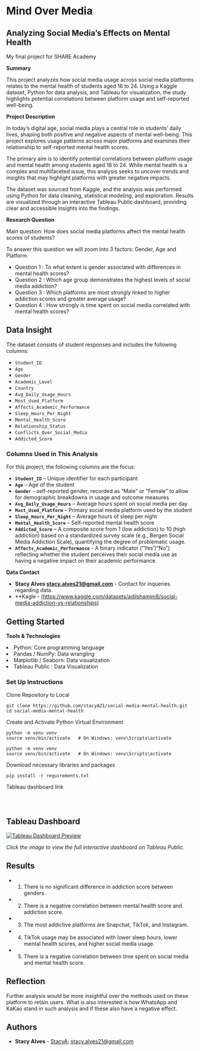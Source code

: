 # Mind Over Media 
## Analyzing Social Media’s Effects on Mental Health

My final project for SHARE Academy  

__Summary__

This project analyzes how social media usage across social media platforms relates to the mental health of students aged 18 to 24. Using a Kaggle dataset, Python for data analysis, and Tableau for visualization, the study highlights potential correlations between platform usage and self-reported well-being.

__Project Description__

In today’s digital age, social media plays a central role in students’ daily lives, shaping both positive and negative aspects of mental well-being. This project explores usage patterns across major platforms and examines their relationship to self-reported mental health scores.

The primary aim is to identify potential correlations between platform usage and mental health among students aged 18 to 24. 
While mental health is a complex and multifaceted issue, this analysis seeks to uncover trends and insights that may highlight platforms with greater negative impacts.

The dataset was sourced from Kaggle, and the analysis was performed using Python for data cleaning, statistical modeling, and exploration. Results are visualized through an interactive Tableau Public dashboard, providing clear and accessible insights into the findings.

__Research Question__

Main question:
How does social media platforms affect the mental health scores of students?

To answer this question we will zoom into 3 factors: Gender, Age and Platform. 
- Question 1 : To what extent is gender associated with differences in mental health scores?
- Question 2 : Which age group demonstrates the highest levels of social media addiction?
- Question 3 : Which platforms are most strongly linked to higher addiction scores and greater average usage?
- Question 4 : How strongly is time spent on social media correlated with mental health scores?

## Data Insight

The dataset consists of student responses and includes the following columns:

- `Student_ID`  
- `Age`  
- `Gender`  
- `Academic_Level`  
- `Country`  
- `Avg_Daily_Usage_Hours`  
- `Most_Used_Platform`  
- `Affects_Academic_Performance`  
- `Sleep_Hours_Per_Night`  
- `Mental_Health_Score`  
- `Relationship_Status`  
- `Conflicts_Over_Social_Media`  
- `Addicted_Score`  

### Columns Used in This Analysis

For this project, the following columns are the focus:

- **`Student_ID`** – Unique identifier for each participant  
- **`Age`** – Age of the student
- **`Gender`** - self-reported gender, recorded as “Male” or “Female” to allow for demographic breakdowns in usage and outcome measures
- **`Avg_Daily_Usage_Hours`** – Average hours spent on social media per day  
- **`Most_Used_Platform`** – Primary social media platform used by the student  
- **`Sleep_Hours_Per_Night`** – Average hours of sleep per night  
- **`Mental_Health_Score`** – Self-reported mental health score  
- **`Addicted_Score`** – A composite score from 1 (low addiction) to 10 (high addiction) based on a standardized survey scale (e.g., Bergen Social Media Addiction Scale), quantifying the degree of problematic usage.
- **`Affects_Academic_Performance`** - A binary indicator (“Yes”/“No”) reflecting whether the student perceives their social media use as having a negative impact on their academic performance.


__Data Contact__


* **Stacy Alves <stacy.alves21@gmail.com>** - Contact for inqueries regarding data.
* **Kagle -  [(https://www.kaggle.com/datasets/adilshamim8/social-media-addiction-vs-relationships)](url)


## Getting Started

__Tools & Technologies__

<li> Python: Core programming language

<li> Pandas / NumPy: Data wrangling

<li> Matplotlib / Seaborn: Data visualization

<li> Tableau Public : Data Visualization </li>


### Set Up Instructions

Clone Repository to Local 

```
git clone https://github.com/stacyA21/social-media-mental-health.git
cd social-media-mental-health
```

Create and Activate Python Virtual Environment 

```
python -m venv venv
source venv/bin/activate   # On Windows: venv\Scripts\activate

python -m venv venv
source venv/bin/activate   # On Windows: venv\Scripts\activate
```

Download necessary libraries and packages

```
pip install -r requirements.txt
```

Tableau dashboard link
```
 


```
## Tableau Dashboard  
[![Tableau Dashboard Preview](assets/tableau_dashboard.png)](https://public.tableau.com/views/socialmediaaddiction_17573283795910/Dashboard1?:language=en-GB&:sid=&:redirect=auth&:display_count=n&:origin=viz_share_link)  

*Click the image to view the full interactive dashboard on Tableau Public.*


## Results

- 1. There is no significant difference in addiction score between genders. 
- 2. There is a negative correlation between mental health score and addiction score. 
- 3. The most addictive platforms are Snapchat, TikTok, and Instagram. 
- 4. TikTok usage may be associated with lower sleep hours, lower mental health scores, and higher social media usage.
- 5. There is a negative correlation between time spent on social media and mental health score.

## Reflection

Further analysis would be more insightful over the methods used on these platform to retain users. What is also interested is how WhatsApp and KaKao stand in such analysis and if these also have a negative effect. 

## Authors

* **Stacy Alves** - [StacyA](https://github.com/stacyA21); stacy.alves21@gmail.com

